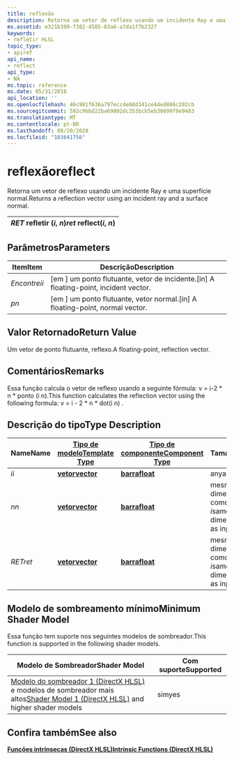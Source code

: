 ```yaml
---
title: reflexão
description: Retorna um vetor de reflexo usando um incidente Ray e uma superfície normal.
ms.assetid: e321b399-f382-4585-83a6-a7da1f7b2327
keywords:
- refletir HLSL
topic_type:
- apiref
api_name:
- reflect
api_type:
- NA
ms.topic: reference
ms.date: 05/31/2018
api_location: ''
ms.openlocfilehash: 46c981f636a797ecc4e0dd341ce44ed886c202cb
ms.sourcegitcommit: 592c9bbd22ba69802dc353bcb5eb30699f9e9403
ms.translationtype: MT
ms.contentlocale: pt-BR
ms.lasthandoff: 08/20/2020
ms.locfileid: "103641756"
---
```

# <a name="reflect"></a><span data-ttu-id="bf968-104">reflexão</span><span class="sxs-lookup"><span data-stu-id="bf968-104">reflect</span></span>

<span data-ttu-id="bf968-105">Retorna um vetor de reflexo usando um incidente Ray e uma superfície normal.</span><span class="sxs-lookup"><span data-stu-id="bf968-105">Returns a reflection vector using an incident ray and a surface normal.</span></span>



| <span data-ttu-id="bf968-106">*RET* refletir (*i*, *n*)</span><span class="sxs-lookup"><span data-stu-id="bf968-106">*ret* reflect(*i*, *n*)</span></span> |
|-------------------------|



 

## <a name="parameters"></a><span data-ttu-id="bf968-107">Parâmetros</span><span class="sxs-lookup"><span data-stu-id="bf968-107">Parameters</span></span>



| <span data-ttu-id="bf968-108">Item</span><span class="sxs-lookup"><span data-stu-id="bf968-108">Item</span></span>                                                   | <span data-ttu-id="bf968-109">Descrição</span><span class="sxs-lookup"><span data-stu-id="bf968-109">Description</span></span>                                          |
|--------------------------------------------------------|------------------------------------------------------|
| <span data-ttu-id="bf968-110"><span id="i"></span><span id="I"></span>*Encontrei*</span><span class="sxs-lookup"><span data-stu-id="bf968-110"><span id="i"></span><span id="I"></span>*i*</span></span><br/> | <span data-ttu-id="bf968-111">\[em \] um ponto flutuante, vetor de incidente.</span><span class="sxs-lookup"><span data-stu-id="bf968-111">\[in\] A floating-point, incident vector.</span></span><br/> |
| <span data-ttu-id="bf968-112"><span id="n"></span><span id="N"></span>*p*</span><span class="sxs-lookup"><span data-stu-id="bf968-112"><span id="n"></span><span id="N"></span>*n*</span></span><br/> | <span data-ttu-id="bf968-113">\[em \] um ponto flutuante, vetor normal.</span><span class="sxs-lookup"><span data-stu-id="bf968-113">\[in\] A floating-point, normal vector.</span></span><br/>   |



 

## <a name="return-value"></a><span data-ttu-id="bf968-114">Valor Retornado</span><span class="sxs-lookup"><span data-stu-id="bf968-114">Return Value</span></span>

<span data-ttu-id="bf968-115">Um vetor de ponto flutuante, reflexo.</span><span class="sxs-lookup"><span data-stu-id="bf968-115">A floating-point, reflection vector.</span></span>

## <a name="remarks"></a><span data-ttu-id="bf968-116">Comentários</span><span class="sxs-lookup"><span data-stu-id="bf968-116">Remarks</span></span>

<span data-ttu-id="bf968-117">Essa função calcula o vetor de reflexo usando a seguinte fórmula: v = i-2 \* n \* ponto (i n).</span><span class="sxs-lookup"><span data-stu-id="bf968-117">This function calculates the reflection vector using the following formula: v = i - 2 \* n \* dot(i n) .</span></span>

## <a name="type-description"></a><span data-ttu-id="bf968-118">Descrição do tipo</span><span class="sxs-lookup"><span data-stu-id="bf968-118">Type Description</span></span>



| <span data-ttu-id="bf968-119">Name</span><span class="sxs-lookup"><span data-stu-id="bf968-119">Name</span></span>  | [<span data-ttu-id="bf968-120">**Tipo de modelo**</span><span class="sxs-lookup"><span data-stu-id="bf968-120">**Template Type**</span></span>](dx-graphics-hlsl-intrinsic-functions.md)                       | [<span data-ttu-id="bf968-121">**Tipo de componente**</span><span class="sxs-lookup"><span data-stu-id="bf968-121">**Component Type**</span></span>](dx-graphics-hlsl-intrinsic-functions.md) | <span data-ttu-id="bf968-122">Tamanho</span><span class="sxs-lookup"><span data-stu-id="bf968-122">Size</span></span>                           |
|-------|-------------------------------------------------------------------------------------|----------------------------------------------------------------|--------------------------------|
| <span data-ttu-id="bf968-123">*i*</span><span class="sxs-lookup"><span data-stu-id="bf968-123">*i*</span></span>   | [<span data-ttu-id="bf968-124">**vetor**</span><span class="sxs-lookup"><span data-stu-id="bf968-124">**vector**</span></span>](dx-graphics-hlsl-intrinsic-functions.md) | [<span data-ttu-id="bf968-125">**barra**</span><span class="sxs-lookup"><span data-stu-id="bf968-125">**float**</span></span>](/windows/desktop/WinProg/windows-data-types)                        | <span data-ttu-id="bf968-126">any</span><span class="sxs-lookup"><span data-stu-id="bf968-126">any</span></span>                            |
| <span data-ttu-id="bf968-127">*n*</span><span class="sxs-lookup"><span data-stu-id="bf968-127">*n*</span></span>   | [<span data-ttu-id="bf968-128">**vetor**</span><span class="sxs-lookup"><span data-stu-id="bf968-128">**vector**</span></span>](dx-graphics-hlsl-intrinsic-functions.md) | [<span data-ttu-id="bf968-129">**barra**</span><span class="sxs-lookup"><span data-stu-id="bf968-129">**float**</span></span>](/windows/desktop/WinProg/windows-data-types)                        | <span data-ttu-id="bf968-130">mesma dimensão (s) como entrada *i*</span><span class="sxs-lookup"><span data-stu-id="bf968-130">same dimension(s) as input *i*</span></span> |
| <span data-ttu-id="bf968-131">*RET*</span><span class="sxs-lookup"><span data-stu-id="bf968-131">*ret*</span></span> | [<span data-ttu-id="bf968-132">**vetor**</span><span class="sxs-lookup"><span data-stu-id="bf968-132">**vector**</span></span>](dx-graphics-hlsl-intrinsic-functions.md) | [<span data-ttu-id="bf968-133">**barra**</span><span class="sxs-lookup"><span data-stu-id="bf968-133">**float**</span></span>](/windows/desktop/WinProg/windows-data-types)                        | <span data-ttu-id="bf968-134">mesma dimensão (s) como entrada *i*</span><span class="sxs-lookup"><span data-stu-id="bf968-134">same dimension(s) as input *i*</span></span> |



 

## <a name="minimum-shader-model"></a><span data-ttu-id="bf968-135">Modelo de sombreamento mínimo</span><span class="sxs-lookup"><span data-stu-id="bf968-135">Minimum Shader Model</span></span>

<span data-ttu-id="bf968-136">Essa função tem suporte nos seguintes modelos de sombreador.</span><span class="sxs-lookup"><span data-stu-id="bf968-136">This function is supported in the following shader models.</span></span>



| <span data-ttu-id="bf968-137">Modelo de Sombreador</span><span class="sxs-lookup"><span data-stu-id="bf968-137">Shader Model</span></span>                                                                       | <span data-ttu-id="bf968-138">Com suporte</span><span class="sxs-lookup"><span data-stu-id="bf968-138">Supported</span></span> |
|------------------------------------------------------------------------------------|-----------|
| <span data-ttu-id="bf968-139">[Modelo do sombreador 1 (DirectX HLSL)](dx-graphics-hlsl-sm1.md) e modelos de sombreador mais altos</span><span class="sxs-lookup"><span data-stu-id="bf968-139">[Shader Model 1 (DirectX HLSL)](dx-graphics-hlsl-sm1.md) and higher shader models</span></span> | <span data-ttu-id="bf968-140">sim</span><span class="sxs-lookup"><span data-stu-id="bf968-140">yes</span></span>       |



 

## <a name="see-also"></a><span data-ttu-id="bf968-141">Confira também</span><span class="sxs-lookup"><span data-stu-id="bf968-141">See also</span></span>

<dl> <dt>

[<span data-ttu-id="bf968-142">**Funções intrínsecas (DirectX HLSL)**</span><span class="sxs-lookup"><span data-stu-id="bf968-142">**Intrinsic Functions (DirectX HLSL)**</span></span>](dx-graphics-hlsl-intrinsic-functions.md)
</dt> </dl>

 

